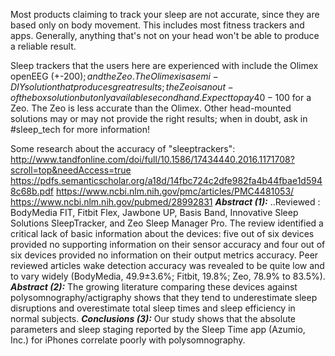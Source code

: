 Most products claiming to track your sleep are not accurate, since they are based only on body movement. This includes most fitness trackers and apps. Generally, anything that's not on your head won't be able to produce a reliable result. 

Sleep trackers that the users here are experienced with include the Olimex openEEG (+-200$); and the Zeo. 
The Olimex is a semi-DIY solution that produces great results; the Zeo is an out-of the box solution but only available secondhand. Expect to pay 40-100$ for a Zeo. The Zeo is less accurate than the Olimex.
Other head-mounted solutions may or may not provide the right results; when in doubt, ask in #sleep_tech for more information!


Some research about the accuracy of "sleeptrackers":
<http://www.tandfonline.com/doi/full/10.1586/17434440.2016.1171708?scroll=top&needAccess=true>
<https://pdfs.semanticscholar.org/a18d/14fbc724c2dfe982fa4b44fbae1d5948c68b.pdf>
<https://www.ncbi.nlm.nih.gov/pmc/articles/PMC4481053/>
<https://www.ncbi.nlm.nih.gov/pubmed/28992831>
***Abstract (1):*** ..Reviewed : BodyMedia FIT, Fitbit Flex, Jawbone UP, Basis Band, Innovative Sleep Solutions SleepTracker, and Zeo Sleep Manager Pro.  The review identified a critical lack of basic information about the devices: five out of six devices provided no supporting information on their sensor accuracy and four out of six devices provided no information on their output metrics accuracy. Peer reviewed articles wake detection accuracy was revealed to be quite low and to vary widely (BodyMedia, 49.9±3.6%; Fitbit, 19.8%; Zeo, 78.9% to 83.5%). 
***Abstract (2):*** The growing literature comparing these devices against polysomnography/actigraphy shows that they tend to underestimate sleep disruptions and overestimate total sleep times and sleep efficiency in normal subjects.
***Conclusions (3):*** Our study shows that the absolute parameters and sleep staging reported by the Sleep Time app (Azumio, Inc.) for iPhones correlate poorly with polysomnography.
